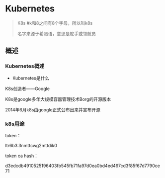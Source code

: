 # Kubernetes

> K8s		#k和8之间有8个字母，所以叫k8s
>
> 名字来源于希腊语，意思是舵手或领航员

##  概述

### Kubernetes概述

- Kubernetes是什么

K8s创造者——Google

K8s是google多年大规模容器管理技术Borg的开源版本

2014年6月k8s由google正式公布出来并宣布开源

### k8s用途



token：

ltr6b3.3nmttcwg2mttdik0

token ca hash：

d3edcdb4910525196403fb545fb71fa97d0ea0bd4ed497cd3f85f67d7790ce71



